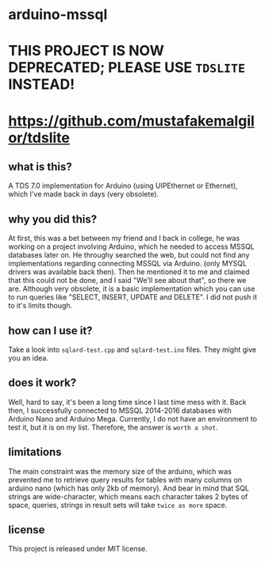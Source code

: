 arduino-mssql
=============

# THIS PROJECT IS NOW DEPRECATED; PLEASE USE `TDSLITE` INSTEAD!

# https://github.com/mustafakemalgilor/tdslite

what is this?
-------------
A TDS 7.0 implementation for Arduino (using UIPEthernet or Ethernet), which I've made back in days (very obsolete). 

why you did this?
-------------
At first, this was a bet between my friend and I back in college, he was working on a project involving Arduino, which he needed to access MSSQL databases later on. He throughy searched the web, but could not find any implementations regarding connecting MSSQL via Arduino. (only MYSQL drivers was available back then). Then he mentioned it to me and claimed that this could not be done, and I said "We'll see about that", so there we are. Although very obsolete, it is a basic implementation which you can use to run queries like "SELECT, INSERT, UPDATE and DELETE". I did not push it to it's limits though. 

how can I use it?
-------------
Take a look into `sqlard-test.cpp` and `sqlard-test.ino` files. They might give you an idea.

does it work?
-------------
Well, hard to say, it's been a long time since I last time mess with it. Back then, I successfully connected to MSSQL 2014-2016 databases with Arduino Nano and Arduino Mega. Currently, I do not have an environment to test it, but it is on my list. Therefore, the answer is 
`worth a shot`.

limitations
-------------
The main constraint was the memory size of the arduino, which was prevented me to retrieve query results for tables with many columns on arduino nano (which has only 2kb of memory). And bear in mind that SQL strings are wide-character, which means each character takes 2 bytes of space, queries, strings in result sets will take `twice as more` space. 

license
-------------
This project is released under MIT license.
